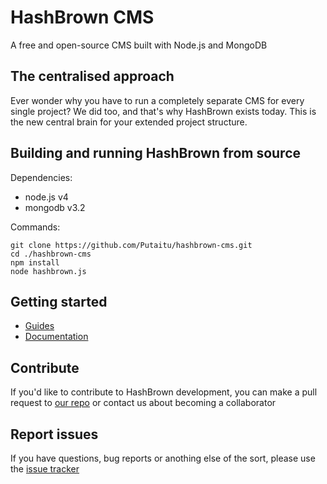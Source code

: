 # HashBrown CMS
A free and open-source CMS built with Node.js and MongoDB

## The centralised approach
Ever wonder why you have to run a completely separate CMS for every single project? We did too, and that's why HashBrown exists today. This is the new central brain for your extended project structure.

## Building and running HashBrown from source  
Dependencies:
- node.js v4  
- mongodb v3.2  

Commands:  
```
git clone https://github.com/Putaitu/hashbrown-cms.git
cd ./hashbrown-cms
npm install
node hashbrown.js
```

## Getting started
- [Guides](http://hashbrown.rocks/guides)
- [Documentation](http://hashbrown.rocks/docs)

## Contribute
If you'd like to contribute to HashBrown development, you can make a pull request to [our repo](https://github.com/Putaitu/hashbrown-cms) or contact us about becoming a collaborator

## Report issues
If you have questions, bug reports or anothing else of the sort, please use the [issue tracker](https://github.com/Putaitu/hashbrown-cms/issues)
